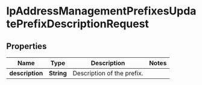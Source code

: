 

# IpAddressManagementPrefixesUpdatePrefixDescriptionRequest


## Properties

| Name | Type | Description | Notes |
|------------ | ------------- | ------------- | -------------|
|**description** | **String** | Description of the prefix. |  |



